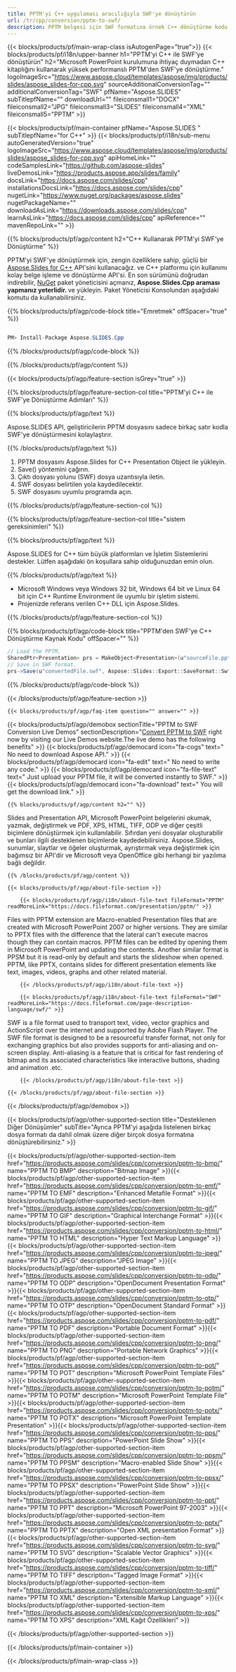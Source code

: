 ```yaml
---
title: PPTM'yi C++ uygulaması aracılığıyla SWF'ye dönüştürün
url: /tr/cpp/conversion/pptm-to-swf/ 
description: PPTM belgesi için SWF formatına örnek C++ dönüştürme kodu. Herhangi bir C++ Uygulamasında toplu PPTM'den SWF'ye dönüştürme için örnek kodu kullanın.
---
```


{{< blocks/products/pf/main-wrap-class isAutogenPage="true">}}
{{< blocks/products/pf/i18n/upper-banner h1="PPTM'yi C++ ile SWF'ye dönüştürün" h2="Microsoft PowerPoint kurulumuna ihtiyaç duymadan C++ kitaplığını kullanarak yüksek performanslı PPTM'den SWF'ye dönüştürme." logoImageSrc="https://www.aspose.cloud/templates/aspose/img/products/slides/aspose_slides-for-cpp.svg" sourceAdditionalConversionTag="" additionalConversionTag="SWF" pfName="Aspose.SLIDES" subTitlepfName="" downloadUrl="" fileiconsmall1="DOCX" fileiconsmall2="JPG" fileiconsmall3="SLIDES" fileiconsmall4="XML" fileiconsmall5="PPTM" >}}

{{< blocks/products/pf/main-container pfName="Aspose.SLIDES " subTitlepfName="for C++" >}}
{{< blocks/products/pf/i18n/sub-menu autoGeneratedVersion="true" logoImageSrc="https://www.aspose.cloud/templates/aspose/img/products/slides/aspose_slides-for-cpp.svg" apiHomeLink="" codeSamplesLink="https://github.com/aspose-slides" liveDemosLink="https://products.aspose.app/slides/family" docsLink="https://docs.aspose.com/slides/cpp" installationsDocsLink="https://docs.aspose.com/slides/cpp" nugetLink="https://www.nuget.org/packages/aspose.slides" nugetPackageName="" downloadAsLink="https://downloads.aspose.com/slides/cpp" learnAsLink="https://docs.aspose.com/slides/cpp" apiReference="" mavenRepoLink="" >}}

{{% blocks/products/pf/agp/content h2="C++ Kullanarak PPTM'yi SWF'ye Dönüştürme" %}}

PPTM'yi SWF'ye dönüştürmek için, zengin özelliklere sahip, güçlü bir <a href="https://products.aspose.com/slides/cpp">Aspose.Slides for C++</a> API'sini kullanacağız. ve C++ platformu için kullanımı kolay belge işleme ve dönüştürme API'si. En son sürümünü doğrudan indirebilir, <a href="https://www.nuget.org/packages/aspose.slides">NuGet</a> paket yöneticisini açmanız, <b>Aspose.Slides.Cpp araması yapmanız yeterlidir. </b> ve yükleyin. Paket Yöneticisi Konsolundan aşağıdaki komutu da kullanabilirsiniz.

{{% blocks/products/pf/agp/code-block title="Emretmek" offSpacer="true" %}}

```cs

PM> Install-Package Aspose.SLIDES.Cpp

```

{{% /blocks/products/pf/agp/code-block %}}

{{% /blocks/products/pf/agp/content %}}

{{< blocks/products/pf/agp/feature-section isGrey="true" >}}

{{% blocks/products/pf/agp/feature-section-col title="PPTM'yi C++ ile SWF'ye Dönüştürme Adımları" %}}

{{% blocks/products/pf/agp/text %}}

 Aspose.SLIDES API, geliştiricilerin PPTM dosyasını sadece birkaç satır kodla SWF'ye dönüştürmesini kolaylaştırır.

{{% /blocks/products/pf/agp/text %}}

1. PPTM dosyasını Aspose.Slides for C++ Presentation Object ile yükleyin.
1. Save() yöntemini çağırın.
1. Çıktı dosyası yolunu (SWF) dosya uzantısıyla iletin.
1. SWF dosyası belirtilen yola kaydedilecektir.
1. SWF dosyasını uyumlu programda açın.



{{% /blocks/products/pf/agp/feature-section-col %}}

{{% blocks/products/pf/agp/feature-section-col title="sistem gereksinimleri" %}}

{{% blocks/products/pf/agp/text %}}

 Aspose.SLIDES for C++ tüm büyük platformları ve İşletim Sistemlerini destekler. Lütfen aşağıdaki ön koşullara sahip olduğunuzdan emin olun.

{{% /blocks/products/pf/agp/text %}}

- Microsoft Windows veya Windows 32 bit, Windows 64 bit ve Linux 64 bit için C++ Runtime Environment ile uyumlu bir işletim sistemi.
- Projenizde referans verilen C++ DLL için Aspose.Slides.

{{% /blocks/products/pf/agp/feature-section-col %}}

{{% blocks/products/pf/agp/code-block title="PPTM'den SWF'ye C++ Dönüştürme Kaynak Kodu" offSpacer="" %}}

```cs
// Load the PPTM.
SharedPtr<Presentation> prs = MakeObject<Presentation>(u"sourceFile.pptm");
// Save in SWF format.
prs->Save(u"convertedFile.swf", Aspose::Slides::Export::SaveFormat::Swf);

```

{{% /blocks/products/pf/agp/code-block %}}

{{< /blocks/products/pf/agp/feature-section >}}

    {{< blocks/products/pf/agp/faq-item question="" answer="" >}}
 

<!-- aboutfile Starts -->

{{< blocks/products/pf/agp/demobox sectionTitle="PPTM to SWF Conversion Live Demos" sectionDescription="[Convert PPTM to SWF](https://products.aspose.app/slides/conversion/pptm-to-swf) right now by visiting our Live Demos website.The live demo has the following benefits" >}}
        {{< blocks/products/pf/agp/democard icon="fa-cogs" text=" No need to download Aspose API." >}}
        {{< blocks/products/pf/agp/democard icon="fa-edit" text=" No need to write any code." >}}
        {{< blocks/products/pf/agp/democard icon="fa-file-text" text=" Just upload your PPTM file, it will be converted instantly to SWF." >}}
        {{< blocks/products/pf/agp/democard icon="fa-download" text=" You will get the download link." >}}

    {{% blocks/products/pf/agp/content h2="" %}}

Slides and Presentation API, Microsoft PowerPoint belgelerini okumak, yazmak, değiştirmek ve PDF, XPS, HTML, TIFF, ODP ve diğer çeşitli biçimlere dönüştürmek için kullanılabilir. Sıfırdan yeni dosyalar oluşturabilir ve bunları ilgili desteklenen biçimlerde kaydedebilirsiniz. Aspose.Slides, sunumlar, slaytlar ve öğeler oluşturmak, ayrıştırmak veya değiştirmek için bağımsız bir API'dir ve Microsoft veya OpenOffice gibi herhangi bir yazılıma bağlı değildir.    



    {{% /blocks/products/pf/agp/content %}}

    {{< blocks/products/pf/agp/about-file-section >}}

        {{< blocks/products/pf/agp/i18n/about-file-text fileFormat="PPTM" readMoreLink="https://docs.fileformat.com/presentation/pptm/" >}}
Files with PPTM extension are Macro-enabled Presentation files that are created with Microsoft PowerPoint 2007 or higher versions. They are similar to PPTX files with the difference that the lateral can't execute macros though they can contain macros. PPTM files can be edited by opening them in Microsoft PowerPoint and updating the contents. Another similar format is PPSM but it is read-only by default and starts the slideshow when opened. PPTM, like PPTX, contains slides for different presentation elements like text, images, videos, graphs and other related material.

        {{< /blocks/products/pf/agp/i18n/about-file-text >}}

        {{< blocks/products/pf/agp/i18n/about-file-text fileFormat="SWF" readMoreLink="https://docs.fileformat.com/page-description-language/swf/" >}}
SWF is a file format used to transport text, video, vector graphics and ActionScript over the internet and supported by Adobe Flash Player. The SWF file format is designed to be a resourceful transfer format, not only for exchanging graphics but also provides supports for anti-aliasing and on-screen display. Anti-aliasing is a feature that is critical  for fast rendering of bitmap and its associated characteristics like interactive buttons, shading and animation .etc.


        {{< /blocks/products/pf/agp/i18n/about-file-text >}}

    {{< /blocks/products/pf/agp/about-file-section >}}

{{< /blocks/products/pf/agp/demobox >}}

<!-- aboutfile Ends -->

{{< blocks/products/pf/agp/other-supported-section title="Desteklenen Diğer Dönüşümler" subTitle="Ayrıca PPTM'yi aşağıda listelenen birkaç dosya formatı da dahil olmak üzere diğer birçok dosya formatına dönüştürebilirsiniz." >}}

{{< blocks/products/pf/agp/other-supported-section-item href="https://products.aspose.com/slides/cpp/conversion/pptm-to-bmp/" name="PPTM TO BMP" description="Bitmap Image" >}}{{< blocks/products/pf/agp/other-supported-section-item href="https://products.aspose.com/slides/cpp/conversion/pptm-to-emf/" name="PPTM TO EMF" description="Enhanced Metafile Format" >}}{{< blocks/products/pf/agp/other-supported-section-item href="https://products.aspose.com/slides/cpp/conversion/pptm-to-gif/" name="PPTM TO GIF" description="Graphical Interchange Format" >}}{{< blocks/products/pf/agp/other-supported-section-item href="https://products.aspose.com/slides/cpp/conversion/pptm-to-html/" name="PPTM TO HTML" description="Hyper Text Markup Language" >}}{{< blocks/products/pf/agp/other-supported-section-item href="https://products.aspose.com/slides/cpp/conversion/pptm-to-jpeg/" name="PPTM TO JPEG" description="JPEG Image" >}}{{< blocks/products/pf/agp/other-supported-section-item href="https://products.aspose.com/slides/cpp/conversion/pptm-to-odp/" name="PPTM TO ODP" description="OpenDocument Presentation Format" >}}{{< blocks/products/pf/agp/other-supported-section-item href="https://products.aspose.com/slides/cpp/conversion/pptm-to-otp/" name="PPTM TO OTP" description="OpenDocument Standard Format" >}}{{< blocks/products/pf/agp/other-supported-section-item href="https://products.aspose.com/slides/cpp/conversion/pptm-to-pdf/" name="PPTM TO PDF" description="Portable Document Format" >}}{{< blocks/products/pf/agp/other-supported-section-item href="https://products.aspose.com/slides/cpp/conversion/pptm-to-png/" name="PPTM TO PNG" description="Portable Network Graphics" >}}{{< blocks/products/pf/agp/other-supported-section-item href="https://products.aspose.com/slides/cpp/conversion/pptm-to-pot/" name="PPTM TO POT" description="Microsoft PowerPoint Template Files" >}}{{< blocks/products/pf/agp/other-supported-section-item href="https://products.aspose.com/slides/cpp/conversion/pptm-to-potm/" name="PPTM TO POTM" description="Microsoft PowerPoint Template File" >}}{{< blocks/products/pf/agp/other-supported-section-item href="https://products.aspose.com/slides/cpp/conversion/pptm-to-potx/" name="PPTM TO POTX" description="Microsoft PowerPoint Template Presentation" >}}{{< blocks/products/pf/agp/other-supported-section-item href="https://products.aspose.com/slides/cpp/conversion/pptm-to-pps/" name="PPTM TO PPS" description="PowerPoint Slide Show" >}}{{< blocks/products/pf/agp/other-supported-section-item href="https://products.aspose.com/slides/cpp/conversion/pptm-to-ppsm/" name="PPTM TO PPSM" description="Macro-enabled Slide Show" >}}{{< blocks/products/pf/agp/other-supported-section-item href="https://products.aspose.com/slides/cpp/conversion/pptm-to-ppsx/" name="PPTM TO PPSX" description="PowerPoint Slide Show" >}}{{< blocks/products/pf/agp/other-supported-section-item href="https://products.aspose.com/slides/cpp/conversion/pptm-to-ppt/" name="PPTM TO PPT" description="Microsoft PowerPoint 97-2003" >}}{{< blocks/products/pf/agp/other-supported-section-item href="https://products.aspose.com/slides/cpp/conversion/pptm-to-pptx/" name="PPTM TO PPTX" description="Open XML presentation Format" >}}{{< blocks/products/pf/agp/other-supported-section-item href="https://products.aspose.com/slides/cpp/conversion/pptm-to-svg/" name="PPTM TO SVG" description="Scalable Vector Graphics" >}}{{< blocks/products/pf/agp/other-supported-section-item href="https://products.aspose.com/slides/cpp/conversion/pptm-to-tiff/" name="PPTM TO TIFF" description="Tagged Image Format" >}}{{< blocks/products/pf/agp/other-supported-section-item href="https://products.aspose.com/slides/cpp/conversion/pptm-to-xml/" name="PPTM TO XML" description="Extensible Markup Language" >}}{{< blocks/products/pf/agp/other-supported-section-item href="https://products.aspose.com/slides/cpp/conversion/pptm-to-xps/" name="PPTM TO XPS" description="XML Kağıt Özellikleri" >}}

{{< /blocks/products/pf/agp/other-supported-section >}}

{{< /blocks/products/pf/main-container >}}
    
{{< /blocks/products/pf/main-wrap-class >}}